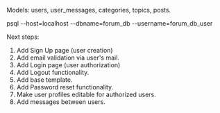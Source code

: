 Models: users, user_messages, categories, topics, posts.

psql --host=localhost --dbname=forum_db --username=forum_db_user


Next steps:

1) Add Sign Up page (user creation)
2) Add email validation via user's mail.
3) Add Login page (user authorization)
4) Add Logout functionality.
5) Add base template.
6) Add Password reset functionality.
7) Make user profiles editable for authorized users.
8) Add messages between users.
